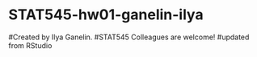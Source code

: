 # STAT545-hw01-ganelin-ilya

#Created by Ilya Ganelin. 
#STAT545 Colleagues are welcome!
#updated from RStudio
